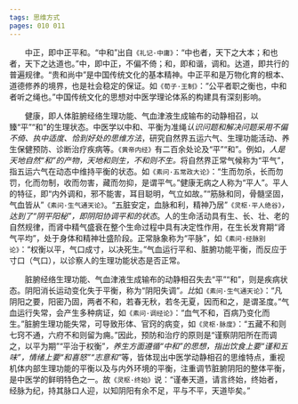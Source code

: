 ```yaml
---
tags: 思维方式
pages: 010 011
---
```

&emsp;&emsp;中正，即中正平和。“中和”出自`《礼记·中庸》`：“中也者，天下之大本；和也者，天下之达道也。”中，即中正，不偏不倚；和，即和谐，调和。达道，即共行的普遍规律。“贵和尚中”是中国传统文化的基本精神。中正平和是万物化育的根本、道德修养的境界，也是社会稳定的保证。如`《荀子·王制》`：“公平者职之衡也，中和者听之绳也。”中国传统文化的思想对中医学理论体系的构建具有深刻影响。

&emsp;&emsp;健康，即人体脏腑经络生理功能、气血津液生成输布的动静相召，以臻“平”“和”的生理状态。中医学以中和、平衡为准绳<dfn>认识问题和解决问题采用不偏不倚、执中适度、恰到好处的思维方法</dfn>，研究自然界五运六气、生理功能活动、养生保健预防、诊断治疗疾病等。`《黄帝内经》`有二百余处论及“平”“和”。例如，<dfn>人是天地自然“和”的产物，天地和则生，不和则不生。</dfn>将自然界正常气候称为“平气”，指五运六气在动态中维持平衡的状态。如`《素问·五常政大论》`：“生而勿杀，长而勿罚，化而勿制，收而勿害，藏而勿抑，是谓平气。”健康无病之人称为“平人”。平人的特征，即“内外调和，邪不能害，耳目聪明，气立如故。”“筋脉和同，骨髓坚固，气血皆从”`《素问·生气通天论》`。“五脏安定，血脉和利，精神乃居”`《灵枢·平人绝谷》`<dfn>，达到了“阴平阳秘”，即阴阳协调平和的状态</dfn>。人的生命活动具有生、长、壮、老的自然规律，而肾中精气盛衰在整个生命过程中具有决定性作用，在生长发育期“肾气平均”，处于身体和精神壮盛阶段。正常脉象称为“平脉”，如`《素问·经脉别论》`：“权衡以平，气口成寸，以决死生。”气血运行平和、脏腑功能平衡，而反应于寸口（气口），以诊察人的生理功能状态是否正常。

&emsp;&emsp;脏腑经络生理功能、气血津液生成输布的动静相召失去“平”“和”，则是疾病状态。阴阳消长运动变化失于平衡，称为“阴阳失调”<dfn>。比</dfn>如`《素问·生气通天论》`：“凡阴阳之要，阳密乃固，两者不和，若春无秋，若冬无夏，因而和之，是谓圣度。”气血运行失常，会产生多种病证，如`《素问·调经论》`：“血气不和，百病乃变化而生。”脏腑生理功能失常，可导致形体、官窍的病变，如`《灵枢·脉度》`：“五藏不和则七窍不通，六府不和则留为痈。”因此，预防和治疗的原则是“谨察阴阳所在而调之，以平为期”“平治于权衡”<dfn>，养生方面遵循“中和”的思想，指出饮食上要“谨和五味”，情绪上要“和喜怒”“志意和”</dfn>等，皆体现出中医学动静相召的思维特点，重视机体内部生理功能的平衡以及与内外环境的平衡，注重调节脏腑阴阳的整体平衡，是中医学的鲜明特色之一。故`《灵枢·终始》`说：“谨奉天道，请言终始，终始者，经脉为纪，持其脉口人迎，以知阴阳有余不足，平与不平，天道毕矣。”
